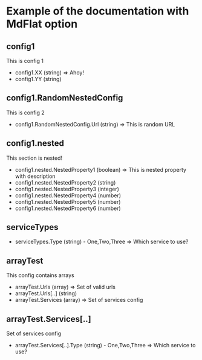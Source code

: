 Example of the documentation with MdFlat option
==========

config1
--------
This is config 1

- config1.XX (string) => Ahoy!
- config1.YY (string)

config1.RandomNestedConfig
--------
This is config 2

- config1.RandomNestedConfig.Url (string) => This is random URL

config1.nested
--------
This section is nested!

- config1.nested.NestedProperty1 (boolean) => This is nested property with description
- config1.nested.NestedProperty2 (string)
- config1.nested.NestedProperty3 (integer)
- config1.nested.NestedProperty4 (number)
- config1.nested.NestedProperty5 (number)
- config1.nested.NestedProperty6 (number)

serviceTypes
--------

- serviceTypes.Type (string) - One,Two,Three  => Which service to use?

arrayTest
--------
This config contains arrays

- arrayTest.Urls (array) => Set of valid urls
- arrayTest.Urls[..] (string)
- arrayTest.Services (array) => Set of services config

arrayTest.Services[..]
--------
Set of services config

- arrayTest.Services[..].Type (string) - One,Two,Three  => Which service to use?
